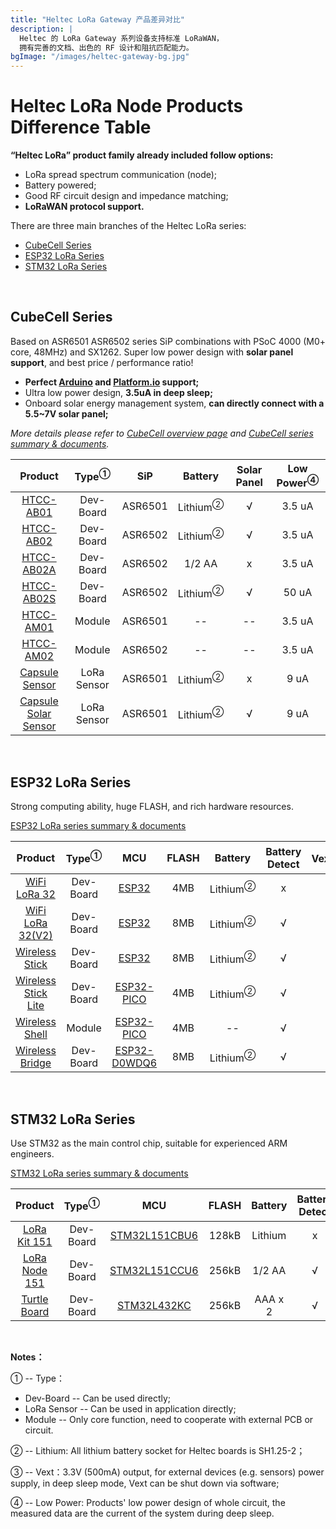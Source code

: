 ```yaml
---
title: "Heltec LoRa Gateway 产品差异对比"
description: |
  Heltec 的 LoRa Gateway 系列设备支持标准 LoRaWAN，
  拥有完善的文档、出色的 RF 设计和阻抗匹配能力。
bgImage: "/images/heltec-gateway-bg.jpg"
---
```


# Heltec LoRa Node Products Difference Table

**“Heltec LoRa” product family already included follow options:**

- LoRa spread spectrum communication (node);
- Battery powered;
- Good RF circuit design and impedance matching;
- **LoRaWAN protocol support.**

There are three main branches of the Heltec LoRa series:

- [CubeCell Series](#cubecell-series)
- [ESP32 LoRa Series](#esp32-lora-series)
- [STM32 LoRa Series](#stm32-lora-series)

&nbsp;

## CubeCell Series

Based on ASR6501 ASR6502 series SiP combinations with PSoC 4000 (M0+ core, 48MHz) and SX1262. Super low power design with **solar panel support**, and best price / performance ratio!

- **Perfect [Arduino](https://github.com/HelTecAutomation/ASR650x-Arduino) and [Platform.io](https://github.com/HelTecAutomation/platform-asrmicro650x) support;**
- Ultra low power design, **3.5uA in deep sleep;**
- Onboard solar energy management system, **can directly connect with a 5.5~7V solar panel;**

*More details please refer to [CubeCell overview page](https://heltec.org/cubecell_overview/) and [CubeCell series summary & documents](https://heltec-automation-docs.readthedocs.io/en/latest/cubecell/index.html).*

|                           Product                            | Type<sup>①</sup> |   SiP   |       Battery       | Solar Panel | Low Power<sup>④</sup> |
| :----------------------------------------------------------: | :--------------: | :-----: | :-----------------: | :---------: | :-------------------: |
|      [HTCC-AB01](https://heltec.org/project/htcc-ab01/)      |    Dev-Board     | ASR6501 | Lithium<sup>②</sup> |      √      |        3.5 uA         |
|      [HTCC-AB02](https://heltec.org/project/htcc-ab02/)      |    Dev-Board     | ASR6502 | Lithium<sup>②</sup> |      √      |        3.5 uA         |
|     [HTCC-AB02A](https://heltec.org/project/htcc-ab02a/)     |    Dev-Board     | ASR6502 |       1/2 AA        |      x      |        3.5 uA         |
|     [HTCC-AB02S](https://heltec.org/project/htcc-ab02s/)     |    Dev-Board     | ASR6502 | Lithium<sup>②</sup> |      √      |         50 uA         |
|      [HTCC-AM01](https://heltec.org/project/htcc-am01/)      |      Module      | ASR6501 |         --          |     --      |        3.5 uA         |
|      [HTCC-AM02](https://heltec.org/project/htcc-am02/)      |      Module      | ASR6502 |         --          |     --      |        3.5 uA         |
|   [Capsule Sensor](https://heltec.org/project/htcc-ac01/)    |   LoRa Sensor    | ASR6501 | Lithium<sup>②</sup> |      x      |         9 uA          |
| [Capsule Solar Sensor](https://heltec.org/project/htcc-ac02/) |   LoRa Sensor    | ASR6501 | Lithium<sup>②</sup> |      √      |         9 uA          |

&nbsp;

## ESP32 LoRa Series

Strong computing ability, huge FLASH, and rich hardware resources.

[ESP32 LoRa series summary & documents](https://heltec-automation-docs.readthedocs.io/en/latest/esp32/index.html)

|                           Product                            | Type<sup>①</sup> |                             MCU                              | FLASH |       Battery       | Battery Detect | Vext<sup>③</sup> | Low Power<sup>④</sup> |    Display    |
| :----------------------------------------------------------: | :--------------: | :----------------------------------------------------------: | :---: | :-----------------: | :------------: | :--------------: | :-------------------: | :-----------: |
|   [WiFi LoRa 32](https://heltec.org/project/wifi-lora-32)    |    Dev-Board     | [ESP32](https://www.espressif.com/sites/default/files/documentation/esp32_datasheet_en.pdf) |  4MB  | Lithium<sup>②</sup> |       x        |        x         |           x           | OLED (128x64) |
| [WiFi LoRa 32(V2)](https://heltec.org/project/wifi-lora-32)  |    Dev-Board     | [ESP32](https://www.espressif.com/sites/default/files/documentation/esp32_datasheet_en.pdf) |  8MB  | Lithium<sup>②</sup> |       √        |        √         |         800uA         | OLED (128x64) |
| [Wireless Stick](https://heltec.org/project/wireless-stick)  |    Dev-Board     | [ESP32](https://www.espressif.com/sites/default/files/documentation/esp32_datasheet_en.pdf) |  8MB  | Lithium<sup>②</sup> |       √        |        √         |         800uA         | OLED (64x32)  |
| [Wireless Stick Lite](https://heltec.org/project/wireless-stick-lite/) |    Dev-Board     | [ESP32-PICO](https://www.espressif.com/sites/default/files/documentation/esp32-pico-d4_datasheet_en.pdf) |  4MB  | Lithium<sup>②</sup> |       √        |        √         |         35uA          |       x       |
| [Wireless Shell](https://heltec.org/project/wireless-shell/) |      Module      | [ESP32-PICO](https://www.espressif.com/sites/default/files/documentation/esp32-pico-d4_datasheet_en.pdf) |  4MB  |         --          |       √        |        x         |         10uA          |       x       |
| [Wireless Bridge](https://heltec.org/project/wireless-bridge) |    Dev-Board     | [ESP32-D0WDQ6](https://www.espressif.com/sites/default/files/documentation/esp32_datasheet_en.pdf) |  8MB  | Lithium<sup>②</sup> |       √        |        x         |         800uA         |       x       |

&nbsp;

## STM32 LoRa Series

Use STM32 as the main control chip, suitable for experienced ARM engineers.

[STM32 LoRa series summary & documents](https://heltec-automation-docs.readthedocs.io/en/latest/stm32/index.html)

|                          Product                           | Type<sup>①</sup> |                             MCU                              | FLASH | Battery | Battery Detect | Vext<sup>③</sup> | Low Power<sup>④</sup> | Display |
| :--------------------------------------------------------: | :--------------: | :----------------------------------------------------------: | :---: | :-----: | :------------: | :--------------: | :-------------------: | :-----: |
|  [LoRa Kit 151](https://heltec.org/project/lora-kit-151)   |    Dev-Board     | [STM32L151CBU6](https://www.st.com/content/st_com/en/products/microcontrollers-microprocessors/stm32-32-bit-arm-cortex-mcus/stm32-ultra-low-power-mcus/stm32l1-series/stm32l151-152/stm32l151cb.html) | 128kB | Lithium |       x        |        x         |          7uA          |    x    |
| [LoRa Node 151](https://heltec.org/project/lora-node-151)  |    Dev-Board     | [STM32L151CCU6](https://www.st.com/content/st_com/en/products/microcontrollers-microprocessors/stm32-32-bit-arm-cortex-mcus/stm32-ultra-low-power-mcus/stm32l1-series/stm32l151-152/stm32l151cc.html) | 256kB | 1/2 AA  |       √        |        √         |         1.8uA         |    x    |
| [Turtle Board](<https://heltec.org/project/turtle-board/>) |    Dev-Board     | [STM32L432KC](https://www.st.com/content/st_com/en/products/microcontrollers-microprocessors/stm32-32-bit-arm-cortex-mcus/stm32-ultra-low-power-mcus/stm32l4-series/stm32l4x2/stm32l432kc.html) | 256kB | AAA x 2 |       √        |        √         |          5uA          |    x    |

&nbsp;

**Notes：**

① -- Type：
- Dev-Board -- Can be used directly;
- LoRa Sensor -- Can be used in application directly;
- Module -- Only core function, need to cooperate with external PCB or circuit.

② -- Lithium: All lithium battery socket for Heltec boards is SH1.25-2；

③ -- Vext：3.3V (500mA) output, for external devices (e.g. sensors) power supply, in deep sleep mode, Vext can be shut down via software;

④ -- Low Power: Products' low power design of whole circuit, the measured data are the current of the system during deep sleep.

